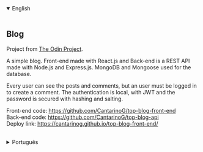 <details open>
<summary>English</summary>
<br>

## Blog     

Project from [The Odin Project](https://www.theodinproject.com/lessons/nodejs-blog-api).

A simple blog. Front-end made with React.js and Back-end is a REST API made with Node.js and Express.js. MongoDB and Mongoose used for the database. 

Every user can see the posts and comments, but an user must be logged in to create a comment. The authentication is local, with JWT and the password is secured with hashing and salting.

Front-end code: https://github.com/CantarinoG/top-blog-front-end    
Back-end code: https://github.com/CantarinoG/top-blog-api     
Deploy link: https://cantarinog.github.io/top-blog-front-end/     
<br>
</details>

<details>
<summary>Português</summary>
<br>

## Blog

Projeto do [The Odin Project](https://www.theodinproject.com/lessons/nodejs-blog-api).

Um blog simples. Front-end feito com React.js e o back-end é uma API REST feita com Node.js e Express.js. MongoDB e Mongoose foram utilizados para o banco de dados.

Todo usuário pode ver posts e comentários, porém um usuário precisa estar autenticado para criar um comentário. A autenticação é local, com JWT e a senha é protegida com hashing e salting.

Código do front-end: https://github.com/CantarinoG/top-blog-front-end    
Código do back-end: https://github.com/CantarinoG/top-blog-api     
Deploy/demonstação: https://cantarinog.github.io/top-blog-front-end/ 

<br>
</details>